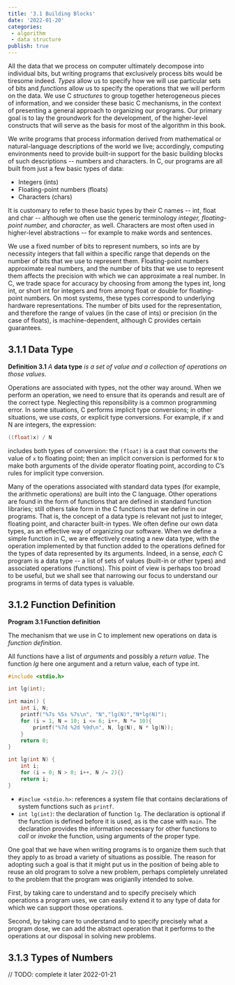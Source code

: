 ```yaml
---
title: '3.1 Building Blocks'
date: '2022-01-20'
categories:
 - algorithm
 - data structure
publish: true
---
```


 All the data that we process on computer ultimately decompose into individual bits, but writing programs that exclusively process bits would be tiresome indeed. *Types* allow us to specify how we will use particular sets of bits and *functions* allow us to specify the operations that we will perform on the data. We use C *structures* to group together heterogeneous pieces of information, and we consider these basic C mechanisms, in the context of presenting a general approach to organizing our programs. Our primary goal is to lay the groundwork for the development, of the higher-level constructs that will serve as the basis for most of the algorithm in this book.

We write programs that process information derived from mathematical or natural-language descriptions of the world we live; accordingly, computing environments need to provide built-in support for the basic building blocks of such descriptions -- numbers and characters. In C, our programs are all built from just a few basic types of data:

- Integers (ints)
- Floating-point numbers (floats)
- Characters (chars)

It is customary to refer to these basic types by their C names -- int, float and char -- although we often use the generic terminology *integer, floating-point number,* and *character*, as well. Characters are most often used in higher-level abstractions -- for example to make words and sentences.

We use a fixed number of bits to represent numbers, so ints are by necessity integers that fall within a specific range that depends on the number of bits that we use to represent them. Floating-point numbers approximate real numbers, and the number of bits that we use to represent them affects the precision with which we can approximate a real number. In C, we trade space for accuracy by choosing from among the types int, long int, or short int for integers and from among float or double for floating-point numbers. On most systems, these types correspond to underlying hardware representations. The number of bits used for the representation, and therefore the range of values (in the case of ints) or precision (in the case of floats), is machine-dependent, although C provides certain guarantees. 

## 3.1.1 Data Type

**Definition 3.1** *A* **data type** *is a set of value and a collection of operations on those values*.

Operations are associated with types, not the other way around. When we perform an operation, we need to ensure that its operands and result are of the correct type. Neglecting this reponsibility is a common programming error. In some situations, C performs implicit type conversions; in other situations, we use *casts*, or explicit type conversions. For example, if x and N are integers, the expression:

```c
((float)x) / N
```

includes both types of conversion: the `(float)` is a cast that converts the value of `x` to floating point; then an implicit conversion is performed for `N` to make both arguments of the divide operator floating point, according to C’s rules for implicit type conversion.

Many of the operations associated with standard data types (for example, the arithmetic operations) are built into the C language. Other operations are found in the form of functions that are defined in standard function libraries; still others take form in the C functions that we define in our programs. That is, the concept of a data type is relevant not just to integer, floating point, and character built-in types. We often define our own data types, as an effective way of organizing our software. When we define a simple function in C, we are effectively creating a new data type, with the operation implemented by that function added to the operations defined for the types of data represented by its arguments. Indeed, in a sense, *each* C program is a data type -- a list of sets of values (built-in or other types) and associated operations (functions). This point of view is perhaps too broad to be useful, but we shall see that narrowing our focus to understand our programs in terms of data types is valuable.

## 3.1.2 Function Definition

**Program 3.1 Function definition**

The mechanism that we use in C to implement new operations on data is *function definition*.

All functions have a list of *arguments* and possibly a *return value*. The function *lg* here one argument and a return value, each of type int.

```c
#include <stdio.h> 

int lg(int);

int main() {
    int i, N;
    printf("%7s %5s %7s\n", "N","lg(N)","N*lg(N)");
    for (i = 1, N = 10; i <= 6; i++, N *= 10){
        printf("%7d %2d %9d\n", N, lg(N), N * lg(N));
    }
    return 0;
}

int lg(int N) {
    int i;
    for (i = 0; N > 0; i++, N /= 2){}
    return i;
}
```

- `#inclue <stdio.h>`: references a system file that contains declarations of system functions such as `printf`.
- `int lg(int)`: the declaration of  function `lg`. The declaration is optional if the function is defined before it is used, as is the case with `main`. The declaration provides the information necessary for other functions to *call* or *invoke* the function, using  arguments of the proper type.

One goal that we have when writing programs is to organize them such that they apply to as broad a variety of situations as possible. The reason for adopting such a goal is that it might put us in the position of being able to reuse an old program to solve a new problem, perhaps completely unrelated to the problem that the program was origianlly intended to solve. 

First, by taking care to understand and to specify precisely which operations a program uses, we can easily extend it to any type of data for which we can support those operations.

Second, by taking care to understand and to specify precisely what a program dose, we can add the abstract operation that it performs to the operations at our disposal in solving new problems.

## 3.1.3 Types of Numbers

// TODO: complete it later 2022-01-21
